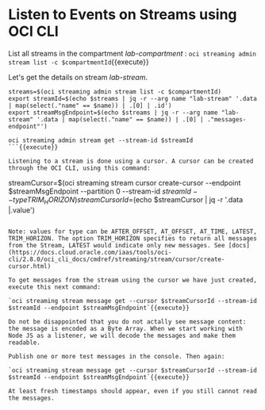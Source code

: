 # Listen to Events on Streams using OCI CLI

List all streams in the compartment *lab-compartment* :
`oci streaming admin stream list -c $compartmentId`{{execute}}

Let's get the details on stream *lab-stream*. 
```
streams=$(oci streaming admin stream list -c $compartmentId)
export streamId=$(echo $streams | jq -r --arg name "lab-stream" '.data | map(select(."name" == $name)) | .[0] | .id')
export streamMsgEndpoint=$(echo $streams | jq -r --arg name "lab-stream" '.data | map(select(."name" == $name)) | .[0] | ."messages-endpoint"')

oci streaming admin stream get --stream-id $streamId
```{{execute}}

Listening to a stream is done using a cursor. A cursor can be created through the OCI CLI, using this command:
```
streamCursor=$(oci streaming stream cursor create-cursor  --endpoint $streamMsgEndpoint --partition 0 --stream-id $streamId --type TRIM_HORIZON)
streamCursorId=$(echo $streamCursor | jq -r '.data |.value')
```{{execute}}

Note: values for type can be AFTER_OFFSET, AT_OFFSET, AT_TIME, LATEST, TRIM_HORIZON. The option TRIM_HORIZON specifies to return all messages from the Stream, LATEST would indicate only new messages. See [docs](https://docs.cloud.oracle.com/iaas/tools/oci-cli/2.8.0/oci_cli_docs/cmdref/streaming/stream/cursor/create-cursor.html)

To get messages from the stream using the cursor we have just created, execute this next command:

`oci streaming stream message get --cursor $streamCursorId --stream-id $streamId --endpoint $streamMsgEndpoint`{{execute}} 

Do not be disappointed that you do not actally see message content: the message is encoded as a Byte Array. When we start working with Node JS as a listener, we will decode the messages and make them readable.

Publish one or more test messages in the console. Then again:

`oci streaming stream message get --cursor $streamCursorId --stream-id $streamId --endpoint $streamMsgEndpoint`{{execute}} 

At least fresh timestamps should appear, even if you still cannot read the messages. 

